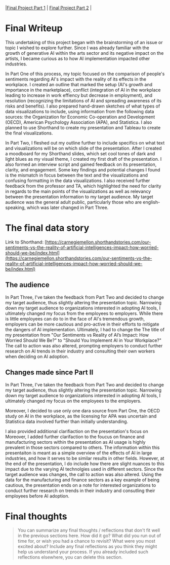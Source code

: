 |[Final Project Part 1](Final-Project-Part-1.md) | [Final Project Part 2](final-project-part-two) |

# Final Writeup

This undertaking of this project began with the brainstorming of an issue or topic I wished to explore further. Since I was already familiar with the growth of generative AI within the arts sector and its negative impact on the artists, I became curious as to how AI implementation impacted other industries. 

In Part One of this process, my topic focused on the comparison of people's sentiments regarding AI's impact with the reality of its effects in the workplace. I created an outline that marked the setup (AI's growth and importance in the marketplace), conflict (integration of AI in the workplace leading to increase in work effiency but decrease in employment), and resolution (recognizing the limitations of AI and spreading awareness of its risks and benefits). I also prepared hand-drawn sketches of what types of data visualizations to include, using information from the following data sources: the Organization for Economic Co-operation and Development (OECD), American Psychology Association (APA), and Statistica. I also planned to use Shorthand to create my presentation and Tableau to create the final visualizations. 

In Part Two, I fleshed out my outline further to include specifics on what text and visualizations will be on which slide of the presentation. After I created a moodboard for my Shorthand slides, which set cool tones of dark and light blues as my visual theme, I created my first draft of the presentation. I also formed an interview script and gained feedback on its presentation, clarity, and engagement. Some key findings and potential changes I found is the mismatch in focus between the text and the visualizations and confusing formatting in the data visualizations. I also received further feedback from the professor and TA, which highlighted the need for clarity in regards to the main points of the visualizations as well as relevancy between the presentation information to my target audience. My target audience was the general adult public, particularly those who are english-speaking, which was later changed in Part Three.


# The final data story
Link to Shorthand: [https://carnegiemellon.shorthandstories.com/our-sentiments-vs-the-reality-of-artificial-intelligences-impact-how-worried-should-we-be/index.html](https://carnegiemellon.shorthandstories.com/our-sentiments-vs-the-reality-of-artificial-intelligences-impact-how-worried-should-we-be/index.html) 



## The audience

In Part Three, I've taken the feedback from Part Two and decided to change my target audience, thus slightly altering the presentation topic. Narrowing down my target audience to organizations interested in adopting AI tools, I ultimately changed my focus from the employees to employers. While there is little employees can do to in the face of AI's tremendous growth, employers can be more cautious and pro-active in their efforts to mitigate the dangers of AI implementation. Ultimately, I had to change the The title of my presentation from "Our Sentiments vs Reality of AI’s Impact: How Worried Should We Be?" to "Should You Implement AI in Your Workplace?" The call to action was also altered, prompting employers to conduct further research on AI trends in their industry and consulting their own workers when deciding on AI adoption.


## Changes made since Part II

In Part Three, I've taken the feedback from Part Two and decided to change my target audience, thus slightly altering the presentation topic. Narrowing down my target audience to organizations interested in adopting AI tools, I ultimately changed my focus on the employees to the employers. 


 Moreover, I decided to use only one dara source from Part One, the OECD study on AI in the workplace, as the licensing for APA was uncertain and Statistica data involved further than initially 
understanding. 



I also provided additional clarifiaction on the presentation's focus on 
Moreover, I added further clarifaction to the foucus on finance and manufacturing sectors within the presentation as AI usage is highly prevalent in those sectors compared to others. The information within this presentaiton is meant as a simple overview of the effects of AI in large industries, and how it serves to be similar results in other fields. However, at the end of the presentation, I do include how there are slight nuances to this impact due to the varying AI technolgies used in different sectors. Since the target audience was changes, the call to action was also altered. Using the data for the manufacturing and finance sectors as a key example of being cautious, the presentation ends on a note for interested organizations to conduct further research on trends in their industry and consutling their employees before AI adoption.


# Final thoughts
> You can summarize any final thoughts / reflections that don't fit well in the previous sections here.  How did it go?  What did you run out of time for, or wish you had a chance to revisit?  What were you most excited about?  Include any final reflections as you think they might help us understand your process.  If you already included such reflections elsewhere, you can delete this section. 


